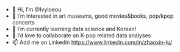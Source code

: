 - 👋 Hi, I’m @Ivyloeou
- 👀 I’m interested in art museums, good movies&books, pop/kpop concerts
- 🌱 I’m currently learning data science and Korean!
- 💞️ I’d love to collaborate on K-pop related data analyses
- 📫 Add me on LinkedIn https://www.linkedin.com/in/zhaoxin-lu/

<!---
Ivyloeou/Ivyloeou is a ✨ special ✨ repository because its `README.md` (this file) appears on your GitHub profile.
You can click the Preview link to take a look at your changes.
--->

